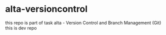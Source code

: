# alta-versioncontrol

this repo is part of task alta - Version Control and Branch Management (Git)
this is dev repo
